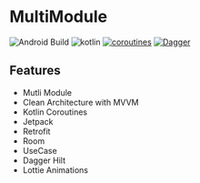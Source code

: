 # MultiModule
![Android Build](https://github.com/Ezike/Baking-App-Kotlin/workflows/Android%20Build/badge.svg) ![kotlin](https://img.shields.io/badge/Kotlin-1.4.xx-blue) [![coroutines](https://img.shields.io/badge/Kotlin-Coroutines-orange)](https://developer.android.com/kotlin/coroutines) [![Dagger](https://img.shields.io/badge/Dagger-Hilt-orange)](https://dagger.dev/hilt)


## Features

* Mutli Module
* Clean Architecture with MVVM 
* Kotlin Coroutines
* Jetpack
* Retrofit
* Room
* UseCase
* Dagger Hilt
* Lottie Animations
